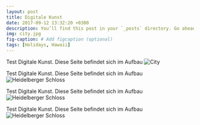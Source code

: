 ```yaml
---
layout: post
title: Digitale Kunst
date: 2017-09-12 13:32:20 +0300
description: You’ll find this post in your `_posts` directory. Go ahead and edit it and re-build the site to see your changes. # Add post description (optional)
img: city.jpg 
fig-caption: # Add figcaption (optional)
tags: [Holidays, Hawaii]
---
```

Test Digitale Kunst. Diese Seite befindet sich im Aufbau 
![City]({{site.baseurl}}/assets/img/city.jpg)

Test Digitale Kunst. Diese Seite befindet sich im Aufbau 
![Heidelberger Schloss]({{site.baseurl}}/assets/img/heidelberger_schloss2.jpg)


Test Digitale Kunst. Diese Seite befindet sich im Aufbau 
![Heidelberger Schloss]({{site.baseurl}}/assets/img/golden_gate.jpg)


Test Digitale Kunst. Diese Seite befindet sich im Aufbau 
![Heidelberger Schloss]({{site.baseurl}}/assets/img/hindenburg.jpg)




